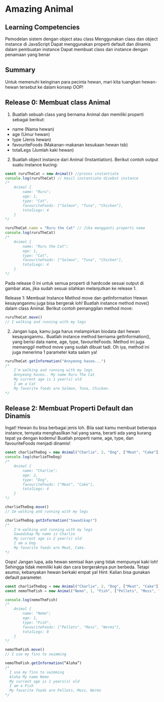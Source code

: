 # Amazing Animal

## Learning Competencies
Pemodelan sistem dengan object atau class
Menggunakan class dan object instance di JavaScript
Dapat menggunakan properti default dan dinamis dalam pembuatan instance
Dapat membuat class dan instance dengan penamaan yang benar

## Summary
Untuk memenuhi keinginan para pecinta hewan, mari kita tuangkan hewan-hewan tersebut ke dalam konsep OOP!	

## Release 0: Membuat class Animal
1. Buatlah sebuah class yang bernama Animal dan memiliki properti sebagai berikut: 
- name (Nama hewan)
- age (Umur hewan)
- type (Jenis hewan)
- favouriteFoods (Makanan-makanan kesukaan hewan tsb)
- totalLegs (Jumlah kaki hewan)

2.	Buatlah object instance dari Animal (Instantiation). Berikut contoh output suatu instance kucing:

```js
const ruruTheCat = new Animal() //proses instantiate
console.log(ruruTheCat) // Hasil instantiate disebut instance
/*
    Animal {
        name: "Ruru";
        age: 1,
        type: "Cat",
        favouriteFoods: ["Salmon", "Tuna", "Chicken"],
        totalLegs: 4
    }
*/

ruruTheCat.name = "Ruru the Cat" // Jika mengganti properti nama
console.log(ruruTheCat)
/*
    Animal {
        name: "Ruru the Cat";
        age: 1,
        type: "Cat",
        favouriteFoods: ["Salmon", "Tuna", "Chicken"],
        totalLegs: 4
    }
*/
```

Pada release 0 ini untuk semua properti di hardcode sesuai output di gambar atas, jika sudah sesuai silahkan melanjutkan ke release 1.

Release 1: Membuat Instance Method move dan getInformation
Hewan kesayanganmu juga bisa bergerak loh! Buatlah instance method move() dalam class Animal. Berikut contoh pemanggilan method move: 

```js
ruruTheCat.move()
// I walking and running with my legs
```

2. Jangan lupa, kamu juga harus melampirkan biodata dari hewan kesayanganmu.. Buatlah instance method bernama getInformation(), yang berisi data name, age, type, favouriteFoods. Method ini juga memanggil method move yang sudah dibuat tadi. Oh iya, method ini juga menerima 1 parameter kata salam ya!

```js
ruruTheCat.getInformation("Annyeong haseo...")
/*
    I'm walking and running with my legs
    Annyeong haseo.. My name Ruru The Cat
    My current age is 1 year(s) old
    I am a Cat
    My favorite foods are Salmon, Tuna, Chicken.
*/
```

## Release 2: Membuat Properti Default dan Dinamis
Ingat! Hewan itu bisa berbagai jenis loh. Bila saat kamu membuat beberapa instance, ternyata menghasilkan hal yang sama, berarti ada yang kurang tepat ya dengan kodemu!
Buatlah properti name, age, type, dan favouriteFoods menjadi dinamis!

```js
const charlieTheDog = new Animal("Charlie", 2, "Dog", ["Meat", "Cake"])
console.log(charlieTheDog)
/*
    Animal {
        name: "Charlie";
        age: 2,
        type: "Dog",
        favouriteFoods: ["Meat", "Cake"],
        totalLegs: 4
    }
*/

charlieTheDog.move()
// Im walking and running with my legs

charlieTheDog.getInformation("Sawadikap!")
/*
    I'm walking and running with my legs
    Sawadikap My name is Charlie
    My current age is 2 year(s) old
    I am a Dog
    My favorite foods are Meat, Cake.
*/
```

Oops! Jangan lupa, ada hewan semisal ikan yang tidak mempunyai kaki loh! Sehingga tidak memiliki kaki dan cara bergeraknya pun berbeda. Tetapi asumsi, kebanyakan hewan berkaki empat ya! Hint: Kalian bisa gunakan default parameter.

```js
const charlieTheDog = new Animal("Charlie", 2, "Dog", ["Meat", "Cake"])
const nemoTheFish = new Animal("Nemo", 1, "Fish", ["Pellets", "Moss", "Worms"], 0)

console.log(nemoTheFish)
/*
    Animal {
        name: "Nemo";
        age: 1,
        type: "Fish",
        favouriteFoods: ["Pellets", "Moss", "Worms"],
        totalLegs: 0
    }
*/

nemoTheFish.move()
// I use my fins to swimming
```

```js
nemoTheFish.getInformation(“Aloha”)
/* 
  I use my fins to swimming
  Aloha My name Nemo
  My current age is 1 years(s) old
  I am a Fish 
  My favorite foods are Pellets, Moss, Worms
*/

```
